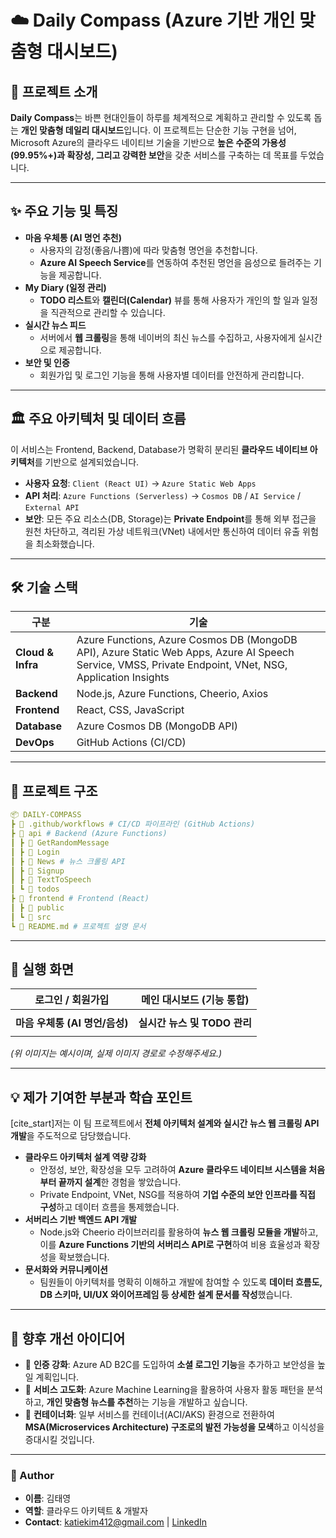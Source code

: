 # ☁️ Daily Compass (Azure 기반 개인 맞춤형 대시보드)

## 📌 프로젝트 소개

**Daily Compass**는 바쁜 현대인들이 하루를 체계적으로 계획하고 관리할 수 있도록 돕는 **개인 맞춤형 데일리 대시보드**입니다. 이 프로젝트는 단순한 기능 구현을 넘어, Microsoft Azure의 클라우드 네이티브 기술을 기반으로 **높은 수준의 가용성(99.95%+)과 확장성, 그리고 강력한 보안**을 갖춘 서비스를 구축하는 데 목표를 두었습니다.

-----

## ✨ 주요 기능 및 특징

  * **마음 우체통 (AI 명언 추천)**
      * 사용자의 감정(좋음/나쁨)에 따라 맞춤형 명언을 추천합니다. 
      * **Azure AI Speech Service**를 연동하여 추천된 명언을 음성으로 들려주는 기능을 제공합니다.
  * **My Diary (일정 관리)**
      * **TODO 리스트**와 **캘린더(Calendar)** 뷰를 통해 사용자가 개인의 할 일과 일정을 직관적으로 관리할 수 있습니다. 
  * **실시간 뉴스 피드**
      * 서버에서 **웹 크롤링**을 통해 네이버의 최신 뉴스를 수집하고, 사용자에게 실시간으로 제공합니다.
  * **보안 및 인증**
      * 회원가입 및 로그인 기능을 통해 사용자별 데이터를 안전하게 관리합니다.

-----

## 🏛️ 주요 아키텍처 및 데이터 흐름

이 서비스는 Frontend, Backend, Database가 명확히 분리된 **클라우드 네이티브 아키텍처**를 기반으로 설계되었습니다.

  * **사용자 요청**: `Client (React UI)` → `Azure Static Web Apps`
  * **API 처리**: `Azure Functions (Serverless)` → `Cosmos DB` / `AI Service` / `External API`
  * **보안**: 모든 주요 리소스(DB, Storage)는 **Private Endpoint**를 통해 외부 접근을 원천 차단하고, 격리된 가상 네트워크(VNet) 내에서만 통신하여 데이터 유출 위험을 최소화했습니다.

-----

## 🛠 기술 스택

| 구분 | 기술 |
| --- | --- |
| **Cloud & Infra** | Azure Functions, Azure Cosmos DB (MongoDB API), Azure Static Web Apps, Azure AI Speech Service, VMSS, Private Endpoint, VNet, NSG, Application Insights  |
| **Backend** | Node.js, Azure Functions, Cheerio, Axios  |
| **Frontend** | React, CSS, JavaScript  |
| **Database** | Azure Cosmos DB (MongoDB API)  |
| **DevOps** | GitHub Actions (CI/CD)  |

-----

## 📂 프로젝트 구조

```yaml
📦 DAILY-COMPASS
┣ 📂 .github/workflows # CI/CD 파이프라인 (GitHub Actions)
┣ 📂 api # Backend (Azure Functions)
┃ ┣ 📂 GetRandomMessage
┃ ┣ 📂 Login
┃ ┣ 📂 News # 뉴스 크롤링 API
┃ ┣ 📂 Signup
┃ ┣ 📂 TextToSpeech
┃ ┗ 📂 todos
┣ 📂 frontend # Frontend (React)
┃ ┣ 📂 public
┃ ┗ 📂 src
┗ 📜 README.md # 프로젝트 설명 문서
```

-----

## 📸 실행 화면

| 로그인 / 회원가입 | 메인 대시보드 (기능 통합) |
| --- | --- |
|  |  |
| **마음 우체통 (AI 명언/음성)** | **실시간 뉴스 및 TODO 관리** |
|  |  |

*(위 이미지는 예시이며, 실제 이미지 경로로 수정해주세요.)*

-----

## 💡 제가 기여한 부분과 학습 포인트

[cite\_start]저는 이 팀 프로젝트에서 **전체 아키텍처 설계와 실시간 뉴스 웹 크롤링 API 개발**을 주도적으로 담당했습니다. 

  * **클라우드 아키텍처 설계 역량 강화**
      * 안정성, 보안, 확장성을 모두 고려하여 **Azure 클라우드 네이티브 시스템을 처음부터 끝까지 설계**한 경험을 쌓았습니다. 
      * Private Endpoint, VNet, NSG를 적용하여 **기업 수준의 보안 인프라를 직접 구성**하고 데이터 흐름을 통제했습니다. 
  * **서버리스 기반 백엔드 API 개발**
      * Node.js와 Cheerio 라이브러리를 활용하여 **뉴스 웹 크롤링 모듈을 개발**하고, 이를 **Azure Functions 기반의 서버리스 API로 구현**하여 비용 효율성과 확장성을 확보했습니다. 
  * **문서화와 커뮤니케이션**
      * 팀원들이 아키텍처를 명확히 이해하고 개발에 참여할 수 있도록 **데이터 흐름도, DB 스키마, UI/UX 와이어프레임 등 상세한 설계 문서를 작성**했습니다. 

-----

## 🚀 향후 개선 아이디어

  * 📱 **인증 강화**: Azure AD B2C를 도입하여 **소셜 로그인 기능**을 추가하고 보안성을 높일 계획입니다. 
  * 🔎 **서비스 고도화**: Azure Machine Learning을 활용하여 사용자 활동 패턴을 분석하고, **개인 맞춤형 뉴스를 추천**하는 기능을 개발하고 싶습니다. 
  * 🐳 **컨테이너화**: 일부 서비스를 컨테이너(ACI/AKS) 환경으로 전환하여 **MSA(Microservices Architecture) 구조로의 발전 가능성을 모색**하고 이식성을 증대시킬 것입니다. 

-----

### 👤 Author

  - **이름**: 김태영
  - **역할**: 클라우드 아키텍트 & 개발자
  - **Contact**: katiekim412@gmail.com | [LinkedIn](http://www.linkedin.com/in/katiekim412)
